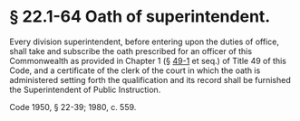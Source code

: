 # § 22.1-64 Oath of superintendent.

<p>Every division superintendent, before entering upon the duties of office, shall take and subscribe the oath prescribed for an officer of this Commonwealth as provided in Chapter 1 (§ <a href='http://law.lis.virginia.gov/vacode/49-1/'>49-1</a> et seq.) of Title 49 of this Code, and a certificate of the clerk of the court in which the oath is administered setting forth the qualification and its record shall be furnished the Superintendent of Public Instruction.</p><p>Code 1950, § 22-39; 1980, c. 559.</p>